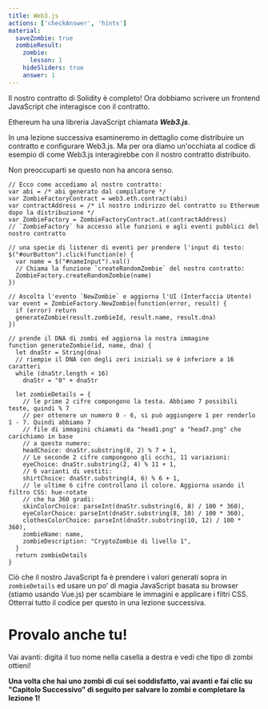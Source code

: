 ```yaml
---
title: Web3.js
actions: ['checkAnswer', 'hints']
material:
  saveZombie: true
  zombieResult:
    zombie:
      lesson: 1
    hideSliders: true
    answer: 1
---
```


Il nostro contratto di Solidity è completo! Ora dobbiamo scrivere un frontend JavaScript che interagisce con il contratto.

Ethereum ha una libreria JavaScript chiamata **_Web3.js_**.

In una lezione successiva esamineremo in dettaglio come distribuire un contratto e configurare Web3.js. Ma per ora diamo un'occhiata al codice di esempio di come Web3.js interagirebbe con il nostro contratto distribuito.

Non preoccuparti se questo non ha ancora senso.

```
// Ecco come accediamo al nostro contratto:
var abi = /* abi generato dal compilatore */
var ZombieFactoryContract = web3.eth.contract(abi)
var contractAddress = /* il nostro indirizzo del contratto su Ethereum dopo la distribuzione */
var ZombieFactory = ZombieFactoryContract.at(contractAddress)
// `ZombieFactory` ha accesso alle funzioni e agli eventi pubblici del nostro contratto

// una specie di listener di eventi per prendere l'input di testo:
$("#ourButton").click(function(e) {
  var name = $("#nameInput").val()
  // Chiama la funzione `createRandomZombie` del nostro contratto:
  ZombieFactory.createRandomZombie(name)
})

// Ascolta l'evento `NewZombie` e aggiorna l'UI (Interfaccia Utente)
var event = ZombieFactory.NewZombie(function(error, result) {
  if (error) return
  generateZombie(result.zombieId, result.name, result.dna)
})

// prende il DNA di zombi ed aggiorna la nostra immagine
function generateZombie(id, name, dna) {
  let dnaStr = String(dna)
  // riempie il DNA con degli zeri iniziali se è inferiore a 16 caratteri
  while (dnaStr.length < 16)
    dnaStr = "0" + dnaStr

  let zombieDetails = {
    // le prime 2 cifre compongono la testa. Abbiamo 7 possibili teste, quindi % 7
    // per ottenere un numero 0 - 6, si può aggiungere 1 per renderlo 1 - 7. Quindi abbiamo 7
    // file di immagini chiamati da "head1.png" a "head7.png" che carichiamo in base
    // a questo numero:
    headChoice: dnaStr.substring(0, 2) % 7 + 1,
    // Le seconde 2 cifre compongono gli occhi, 11 variazioni:
    eyeChoice: dnaStr.substring(2, 4) % 11 + 1,
    // 6 varianti di vestiti:
    shirtChoice: dnaStr.substring(4, 6) % 6 + 1,
    // le ultime 6 cifre controllano il colore. Aggiorna usando il filtro CSS: hue-rotate
    // che ha 360 gradi:
    skinColorChoice: parseInt(dnaStr.substring(6, 8) / 100 * 360),
    eyeColorChoice: parseInt(dnaStr.substring(8, 10) / 100 * 360),
    clothesColorChoice: parseInt(dnaStr.substring(10, 12) / 100 * 360),
    zombieName: name,
    zombieDescription: "CryptoZombie di livello 1",
  }
  return zombieDetails
}
```

Ciò che il nostro JavaScript fa è prendere i valori generati sopra in `zombieDetails` ed usare un po' di magia JavaScript basata su browser (stiamo usando Vue.js) per scambiare le immagini e applicare i filtri CSS. Otterrai tutto il codice per questo in una lezione successiva.

# Provalo anche tu!

Vai avanti: digita il tuo nome nella casella a destra e vedi che tipo di zombi ottieni!

**Una volta che hai uno zombi di cui sei soddisfatto, vai avanti e fai clic su "Capitolo Successivo" di seguito per salvare lo zombi e completare la lezione 1!**
